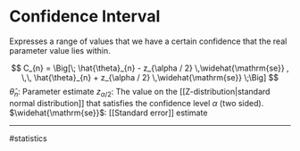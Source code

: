 # Confidence Interval
Expresses a range of values that we have a certain confidence that the real parameter value lies within.

$$
C_{n} = \Big[\;
\hat{\theta}_{n} - z_{\alpha / 2} \,\widehat{\mathrm{se}}
, \,\,
\hat{\theta}_{n} + z_{\alpha / 2} \,\widehat{\mathrm{se}}
\;\Big]
$$
$\hat{\theta}_{n}$: Parameter estimate
$z_{\alpha / 2}$: The value on the [[Z-distribution|standard normal distribution]] that satisfies the confidence level $\alpha$ (two sided).
$\widehat{\mathrm{se}}$: [[Standard error]] estimate



---
#statistics